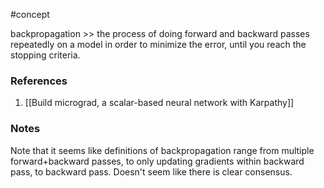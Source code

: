 #concept

backpropagation >> the process of doing forward and backward passes repeatedly on a model in order to minimize the error, until you reach the stopping criteria.
<!--LEARN:luzBo333-->

### References
1. [[Build micrograd, a scalar-based neural network with Karpathy]]

### Notes
Note that it seems like definitions of backpropagation range from multiple forward+backward passes, to only updating gradients within backward pass, to backward pass. Doesn't seem like there is clear consensus.



